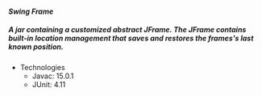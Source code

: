 #### _Swing Frame_

##### _A jar containing a customized abstract JFrame. The JFrame contains built-in location management that saves and restores the frames's last known position._

- Technologies
  - Javac: 15.0.1
  - JUnit: 4.11

